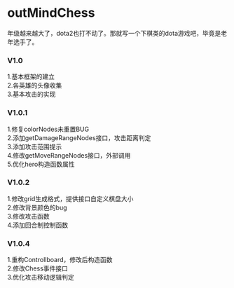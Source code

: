 # outMindChess
年级越来越大了，dota2也打不动了。那就写一个下棋类的dota游戏吧，毕竟是老年选手了。

### V1.0
1.基本框架的建立 <br>
2.各英雄的头像收集 <br>
3.基本攻击的实现 <br>

### V1.0.1
1.修复colorNodes未重置BUG <br>
2.添加getDamageRangeNodes接口，攻击距离判定 <br>
3.添加攻击范围提示 <br>
4.修改getMoveRangeNodes接口，外部调用 <br>
5.优化hero构造函数属性 <br>

### V1.0.2
1.修改grid生成格式，提供接口自定义棋盘大小 <br>
2.修改背景颜色的bug <br>
3.修改攻击函数 <br>
4.添加回合制控制函数 <br>

### V1.0.4
1.重构Controllboard，修改后构造函数 <br>
2.修改Chess事件接口 <br>
3.优化攻击移动逻辑判定 <br>